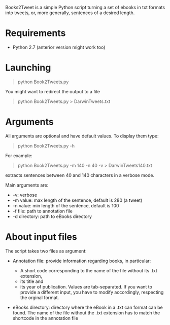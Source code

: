 Books2Tweet is a simple Python script turning a set of ebooks in txt formats into tweets, or, more generally, sentences of a desired length.

# Requirements

* Python 2.7 (anterior version might work too)

# Launching

> python Book2Tweets.py

You might want to redirect the output to a file

> python Book2Tweets.py > DarwinTweets.txt

# Arguments

All arguments are optional and have default values. To display them type:

> python Book2Tweets.py -h

For example:

> python Book2Tweets.py -m 140 -n 40 -v > DarwinTweets140.txt

extracts sentences between 40 and 140 characters in a verbose mode.

Main arguments are:

* -v: verbose
* -m value: max length of the sentence, default is 280 (a tweet)
* -n value: min length of the sentence, default is 100
* -f file: path to annotation file
* -d directory: path to eBooks directory

# About input files

The script takes two files as argument:
* Annotation file: provide information regarding books, in particular:
    * A short code corresponding to the name of the file without its .txt extension,
    * its title and
    * its year of publication.
Values are tab-separated. If you want to provide a different input, you have to modify accordingly, respecting the orginal format.

* eBooks directory: directory where the eBook in a .txt can format can be found. The name of the file without the .txt extension has to match the shortcode in the annotation file
